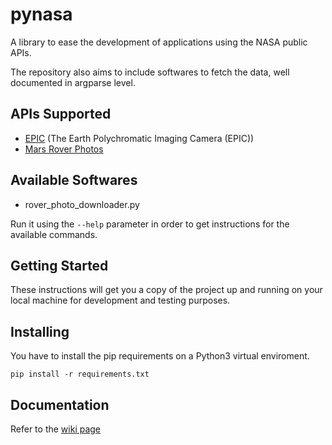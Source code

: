 # pynasa
A library to ease the development of applications using the NASA public APIs.

The repository also aims to include softwares to fetch the data, well documented in argparse level.

## APIs Supported

* [EPIC](http://epic.gsfc.nasa.gov/) (The Earth Polychromatic Imaging Camera (EPIC))
* [Mars Rover Photos](https://github.com/chrisccerami/mars-photo-api)

## Available Softwares

* rover_photo_downloader.py

Run it using the `--help` parameter in order to get instructions for the available commands.

## Getting Started

These instructions will get you a copy of the project up and running on your local machine for development and testing purposes.

## Installing

You have to install the pip requirements on a Python3 virtual enviroment.
```
pip install -r requirements.txt
```

## Documentation

Refer to the [wiki page](https://github.com/EricsonWillians/pynasa/wiki/Documentation)